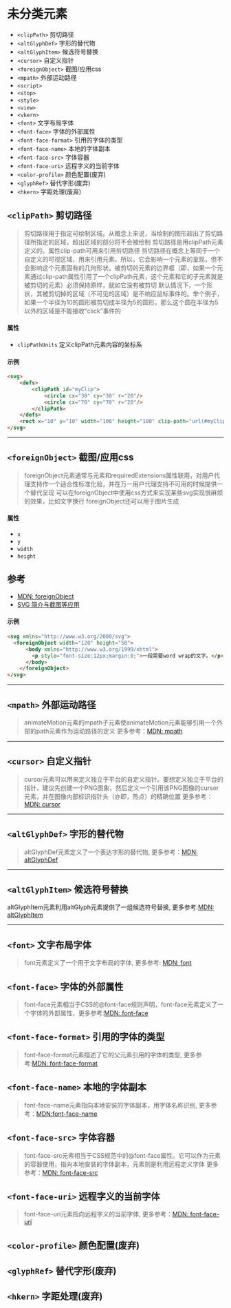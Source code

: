 # 未分类元素
- `<clipPath>` 剪切路径
- `<altGlyphDef>` 字形的替代物
- `<altGlyphItem>` 候选符号替换
- `<cursor>` 自定义指针
- `<foreignObject>` 截图/应用css
- `<mpath>` 外部运动路径
- `<script>`
- `<stop>`
- `<style>`
- `<view>`
- `<vkern>`
- `<font>` 文字布局字体
- `<font-face>` 字体的外部属性
- `<font-face-format>` 引用的字体的类型
- `<font-face-name>` 本地的字体副本
- `<font-face-src>` 字体容器
- `<font-face-uri>` 远程字义的当前字体
- `<color-profile>` 颜色配置(废弃)
- `<glyphRef>` 替代字形(废弃)
- `<hkern>` 字距处理(废弃)


## `<clipPath>` 剪切路径
>剪切路径用于指定可绘制区域。从概念上来说，当绘制的图形超出了剪切路径所指定的区域，超出区域的部分将不会被绘制
>剪切路径是用clipPath元素定义的。属性clip-path可用来引用剪切路径
>剪切路径在概念上等同于一个自定义的可视区域，用来引用元素。所以，它会影响一个元素的呈现，但不会影响这个元素固有的几何形状。被剪切的元素的边界框（即，如果一个元素通过clip-path属性引用了一个clipPath元素，这个元素和它的子元素就是被剪切的元素）必须保持原样，就如它没有被剪切
>默认情况下，一个形状，其被剪切掉的区域（不可见的区域）是不响应鼠标事件的。举个例子，如果一个半径为10的圆形被剪切成半径为5的圆形，那么这个圆在半径为5以外的区域是不能接收“click”事件的

#### 属性
- `clipPathUnits` 定义clipPath元素内容的坐标系

#### 示例
````html
<svg>
    <defs>
        <clipPath id="myClip">
            <circle cx="30" cy="30" r="20"/>
            <circle cx="70" cy="70" r="20"/>
        </clipPath>
    </defs>
    <rect x="10" y="10" width="100" height="100" clip-path="url(#myClip)"/>
</svg>
````

---

## `<foreignObject>` 截图/应用css
>foreignObject元素通常与<switch>元素和requiredExtensions属性联用，对用户代理支持作一个适合性标准化验，并在万一用户代理支持不可用的时候提供一个替代呈现
>可以在foreignObject中使用css方式来实现某些svg实现很麻烦的效果，比如文字换行
>foreignObject还可以用于图片生成

#### 属性
- `x`
- `y`
- `width`
- `height`

## 参考
- [MDN: foreignObject](https://developer.mozilla.org/zh-CN/docs/Web/SVG/Element/foreignObject)
- [SVG <foreignObject>简介与截图等应用](http://www.zhangxinxu.com/wordpress/2017/08/svg-foreignobject/)

#### 示例
````html
<svg xmlns="http://www.w3.org/2000/svg">
  <foreignObject width="120" height="50">
      <body xmlns="http://www.w3.org/1999/xhtml">
        <p style="font-size:12px;margin:0;">一段需要word wrap的文字。</p>
      </body>
    </foreignObject>
</svg>
````
---

## `<mpath>` 外部运动路径
>animateMotion元素的mpath子元素使animateMotion元素能够引用一个外部的path元素作为运动路径的定义
>更多参考：[MDN: mpath](https://developer.mozilla.org/zh-CN/docs/Web/SVG/Element/mpath)

---

## `<cursor>` 自定义指针
>cursor元素可以用来定义独立于平台的自定义指针。要想定义独立于平台的指针，建议先创建一个PNG图象，然后定义一个引用该PNG图像的cursor元素，并在图像内部标识指针头（亦即，热点）的精确位置
>更多参考：[MDN: cursor](https://developer.mozilla.org/zh-CN/docs/Web/SVG/Element/cursor)

---

## `<altGlyphDef>` 字形的替代物
>altGlyphDef元素定义了一个表达字形的替代物, 更多参考：[MDN: altGlyphDef](https://developer.mozilla.org/zh-CN/docs/Web/SVG/Element/altGlyphDef)

---

## `<altGlyphItem>` 候选符号替换
altGlyphItem元素利用altGlyph元素提供了一组候选符号替换, 更多参考:[MDN: altGlyphItem](https://developer.mozilla.org/zh-CN/docs/Web/SVG/Element/altGlyphItem)

---

## `<font>` 文字布局字体
>font元素定义了一个用于文字布局的字体, 更多参考: [MDN: font](https://developer.mozilla.org/zh-CN/docs/Web/SVG/Element/font)

## `<font-face>` 字体的外部属性
>font-face元素相当于CSS的@font-face规则声明，font-face元素定义了一个字体的外部属性，更多参考:[MDN: font-face](https://developer.mozilla.org/zh-CN/docs/Web/SVG/Element/font-face)

## `<font-face-format>` 引用的字体的类型
>font-face-format元素描述了它的父<font-face-uri>元素引用的字体的类型, 更多参考:[MDN: font-face-format](https://developer.mozilla.org/zh-CN/docs/Web/SVG/Element/font-face-format)

## `<font-face-name>` 本地的字体副本
>font-face-name元素指向本地安装的字体副本，用字体名称识别, 更多参考：[MDN:font-face-name](https://developer.mozilla.org/zh-CN/docs/Web/SVG/Element/font-face-name)

## `<font-face-src>` 字体容器
>font-face-src元素相当于CSS规范中的@font-face属性。它可以作为<font-face-name>元素的容器使用，指向本地安装的字体副本，<font-face-uri>元素则是利用远程定义字体
>更多参考：[MDN: font-face-src](https://developer.mozilla.org/zh-CN/docs/Web/SVG/Element/font-face-src)

## `<font-face-uri>` 远程字义的当前字体
>font-face-uri元素指向远程字义的当前字体, 更多参考：[MDN: font-face-uri](https://developer.mozilla.org/zh-CN/docs/Web/SVG/Element/font-face-uri)

## `<color-profile>` 颜色配置(废弃)
## `<glyphRef>` 替代字形(废弃)
## `<hkern>` 字距处理(废弃)